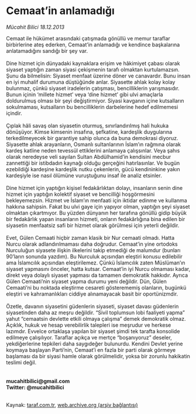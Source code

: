 # Cemaat’in anlamadığı

*Mücahit Bilici 18.12.2013*

<div class="yazi">Cemaat ile hükümet arasındaki çatışmada gönüllü ve memur taraflar birbirlerine ateş ederken, Cemaat’in anlamadığı ve kendince başkalarına anlatamadığını sandığı bir şey var.<br/><br/>Dine hizmet için dünyadaki kaynaklara erişim ve hâkimiyet çabası olarak siyaset yaptığın zaman siyasi çekişmenin tarafı olmaktan kurtulamazsın. Şunu da bilmelisin: Siyaset menfaat üzerine döner ve canavardır. Bunu insan en iyi muhalif durumuna düştüğünde anlar. Siyasette ahlak kolay kolay bulunmaz, çünkü siyaset iradelerin çatışması, bencilliklerin yarışmasıdır. Bunun içinin ‘millete hizmet’ veya ‘dine hizmet’ gibi ulvi amaçlarla doldurulmuş olması bir şeyi değiştirmiyor. Siyasi kavganın içine kutsalların sokulmaması, kutsalların bu bencilliklerin darbelerine hedef edilmemesi içindir.<br/><br/>Çıplak hâli savaş olan siyasetin oturmuş, sınırlandırılmış hali hukuka dönüşüyor. Kimse kimsenin insafına, şefkatine, kardeşlik duygularına terkedilmeyecek bir garantiye sahip olunca da buna demokrasi diyoruz. Siyasette ahlak arayanların, Osmanlı sultanlarının İslam’ın rağmına olarak kardeş katline neden tevessül ettiklerini anlamaya çalışsınlar. Veya şahıs olarak neredeyse veli sayılan Sultan Abdülhamid’in kendisini mecbur zannettiği bir istibdadın kaynağı olduğu gerçeğini hatırlasınlar. Ve bugün ezebildiği kardeşine kardeşlik nutku çekenlerin, gücü kendininkine yakın kardeşiyle ise nasıl ölümüne vuruştuğunu insaf ile analiz etsinler.<br/><br/>Dine hizmet için yaptığın kişisel fedakârlıktan dolayı, insanların senin dine hizmet için yaptığın kolektif siyaset ve bencilliği hoşgörmesini bekleyemezsin. Hizmet ve İslam’ın menfaati için iktidar edinme ve kullanma hakkına sahipsin. Fakat bu ulvi gaye için yapıyor olman, yaptığın şeyi siyaset olmaktan çıkartmıyor. Bu yüzden dünyanın her tarafına gönüllü gidip büyük bir fedakârlık yapan insanların hizmeti, onların fedakârlığına bina edilen bir siyasetin menfaatsiz safi bir hizmet olarak görülmesi için yeterli değildir.<br/><br/>Evet, Gülen Cemaati hiçbir zaman klasik bir Nur cemaati olmadı. Hatta Nurcu olarak adlandırılmaması daha doğrudur. Cemaat’in yine ortodoks Nurculuğun siyasete ilişkin ilkelerini takip etmediği de malumdur (bunları 90’ların sonunda yazdım). Bu Nurculuk açısından eleştiri konusu edilebilir ama İslamcılık açısından eleştirilemez. Çünkü İslamcılık zaten Müslüman’ın siyaset yapmasını önceler, hatta kutsar. Cemaat’in iyi Nurcu olmaması kadar, direkt veya dolaylı siyaset yapması da tamamen demokratik hakkıdır. Ayrıca Gülen Cemaati’nin siyaset yapma durumu yeni değildir. Dün, Gülen Cemaati’ni bu noktada eleştirme cesareti gösterememiş olanların, bugünkü eleştiri ve kahramanlıkları ciddiye alınamayacak basit bir oportünizmdir.<br/><br/>Özetle, davanın siyasetini güdenlerin siyaseti, siyaset davası güdenlerin siyasetinden daha az meşru değildir. “Sivil toplumsun lobi faaliyeti yapma” yahut “cemaatsin devlette etkili olmaya çalışma” demek demokratik olmaz. Açıklık, hukuk ve hesap verebilirlik talepleri ise meşrudur ve herkese lazımdır. Evvelce ortaklaşa yapılan bir siyaset şimdi tek tarafta konsolide edilmeye çalışılıyor. Taraflar açıkça ve mertçe “boşanıyoruz” deseler, yekdiğerlerine tepkileri daha saygıdeğer bulunurdu. Kendini Devlet yerine koymaya başlayan Parti’nin, Cemaat’i en fazla bir parti olarak görmeye başlaması da bir siyasi hamle olarak görülmelidir, yoksa bir zorunlu hakikatin teslimi değil.<br/><br/><br/><b>mucahitbilici@gmail.com<br/>Twitter: @mucahitbilici<br/></b><br/>
</div>

Kaynak: [taraf.com.tr](http://www.taraf.com.tr:80/mucahit-bilici/makale-cemaat-in-anlamadigi.htm), [web.archive.org (arşiv bağlantısı)](http://web.archive.org/web/20131220014927/http://www.taraf.com.tr:80/mucahit-bilici/makale-cemaat-in-anlamadigi.htm)
